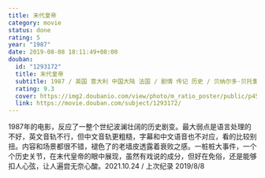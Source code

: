 ```yaml
---
title: 末代皇帝
category: movie
status: done
rating: 5
year: "1987"
date: 2019-08-08 18:11:49+08:00
douban:
  id: "1293172"
  title: 末代皇帝
  subtitle: 1987 / 英国 意大利 中国大陆 法国 / 剧情 传记 历史 / 贝纳尔多·贝托鲁奇 / 尊龙 陈冲
  rating: 9.3
  cover: https://img2.doubanio.com/view/photo/m_ratio_poster/public/p452089833.jpg
  link: https://movie.douban.com/subject/1293172/
---
```


1987年的电影，反应了一整个世纪波澜壮阔的历史剧变。最大弱点是语言处理的不好，英文音轨不行，但中文音轨更粗糙，字幕和中文语音也不对应，看的比较别扭。内容和场景都很不错，褪色了的老墙皮透露着衰败之感。一桩桩大事件，一个个历史关节，在末代皇帝的眼中展现，虽然有戏说的成分，但好在免俗，还是能够扣人心弦，让人遍尝无奈心酸。2021.10.24 / 上次纪录 2019/8/8
